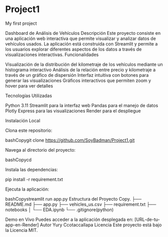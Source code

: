 # Project1
My first project

Dashboard de Análisis de Vehículos
Descripción
Este proyecto consiste en una aplicación web interactiva que permite visualizar y analizar datos de vehículos usados. La aplicación está construida con Streamlit y permite a los usuarios explorar diferentes aspectos de los datos a través de visualizaciones interactivas.
Funcionalidades

Visualización de la distribución del kilometraje de los vehículos mediante un histograma interactivo
Análisis de la relación entre precio y kilometraje a través de un gráfico de dispersión
Interfaz intuitiva con botones para generar las visualizaciones
Gráficos interactivos que permiten zoom y hover para ver detalles

Tecnologías Utilizadas

Python 3.11
Streamlit para la interfaz web
Pandas para el manejo de datos
Plotly Express para las visualizaciones
Render para el despliegue

Instalación Local

Clona este repositorio:

bashCopygit clone <https://github.com/SoyBadman/Project1.git>

Navega al directorio del proyecto:

bashCopycd <nombre-del-directorio>

Instala las dependencias:

pip install -r requirement.txt

Ejecuta la aplicación:

bashCopystreamlit run app.py
Estructura del Proyecto
Copy.
├── README.md
├── app.py
├── vehicles_us.csv
├── requirement.txt
├── notebooks
│   └── EDA.ipynb
└── .gitignore(python)

Demo en Vivo
Puedes acceder a la aplicación desplegada en: [URL-de-tu-app-en-Render]
Autor
Yury Ccotaccallapa
Licencia
Este proyecto está bajo la Licencia MIT.